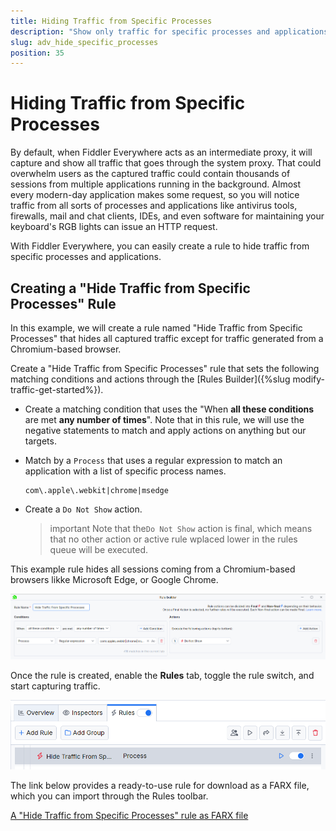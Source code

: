 ```yaml
---
title: Hiding Traffic from Specific Processes
description: "Show only traffic for specific processes and applications while using Fiddler's rules."
slug: adv_hide_specific_processes
position: 35
---
```


# Hiding Traffic from Specific Processes

By default, when Fiddler Everywhere acts as an intermediate proxy, it will capture and show all traffic that goes through the system proxy. That could overwhelm users as the captured traffic could contain thousands of sessions from multiple applications running in the background. Almost every modern-day application makes some request, so you will notice traffic from all sorts of processes and applications like antivirus tools, firewalls, mail and chat clients, IDEs, and even software for maintaining your keyboard's RGB lights can issue an HTTP request.

With Fiddler Everywhere, you can easily create a rule to hide traffic from specific processes and applications.

## Creating a "Hide Traffic from Specific Processes" Rule

In this example, we will create a rule named "Hide Traffic from Specific Processes" that hides all captured traffic except for traffic generated from a Chromium-based browser.

Create a "Hide Traffic from Specific Processes" rule that sets the following matching conditions and actions through the [Rules Builder]({%slug modify-traffic-get-started%}).

- Create a matching condition that uses the "When **all these conditions** are met **any number of times**". Note that in this rule, we will use the negative statements to match and apply actions on anything but our targets.

- Match by a `Process` that uses a regular expression to match an application with a list of specific process names.

    ```regex
    com\.apple\.webkit|chrome|msedge
    ```

- Create a `Do Not Show` action.

    >important Note that the`Do Not Show` action is final, which means that no other action or active rule wplaced lower in the rules queue will be executed.

This example rule hides all sessions coming from a Chromium-based browsers likke Microsoft Edge, or Google Chrome.

![Creating "Hide Traffic from Specific Processes" rule](../../images/advanced/adv-hide-specific-processes.png)

Once the rule is created, enable the **Rules** tab, toggle the rule switch, and start capturing traffic.

![Activating the "Hide Traffic from Specific Processes" rule](../../images/advanced/adv-hide-specific-processes-active.png)

The link below provides a ready-to-use rule for download as a FARX file, which you can import through the Rules toolbar.

[A "Hide Traffic from Specific Processes" rule as FARX file](https://github.com/telerik/fiddler-everywhere/rules/filters/hide-specific-processes)
 
 